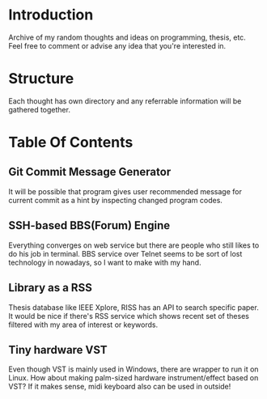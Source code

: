 # Introduction
Archive of my random thoughts and ideas on programming, thesis, etc.  
Feel free to comment or advise any idea that you're interested in.  

# Structure
Each thought has own directory and any referrable information will be gathered together.  

# Table Of Contents

## Git Commit Message Generator
It will be possible that program gives user recommended message for current commit as a hint by inspecting changed program codes.

## SSH-based BBS(Forum) Engine
Everything converges on web service but there are people who still likes to do his job in terminal. BBS service over Telnet seems to be sort of lost technology in nowadays, so I want to make with my hand.

## Library as a RSS
Thesis database like IEEE Xplore, RISS has an API to search specific paper.  
It would be nice if there's RSS service which shows recent set of theses filtered with my area of interest or keywords.  

## Tiny hardware VST
Even though VST is mainly used in Windows, there are wrapper to run it on Linux. How about making palm-sized hardware instrument/effect based on VST? If it makes sense, midi keyboard also can be used in outside!

